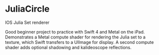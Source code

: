 # JuliaCircle
IOS  Julia Set renderer

Good beginner project to practice with Swift 4 and Metal on the iPad.
Demonstrates a Metal compute shader for rendering the Julia set to a texture, which Swift transfers to a UIImage for display.
A second compute shader adds optional shadowing and kalideoscope reflections.
